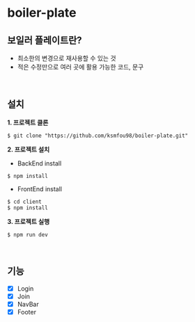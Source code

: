 # boiler-plate

## 보일러 플레이트란? 
- 최소한의 변경으로 재사용할 수 있는 것
- 적은 수정만으로 여러 곳에 활용 가능한 코드, 문구

<br/>  

## 설치  

<b>1. 프로젝트 클론</b>  
```
$ git clone "https://github.com/ksmfou98/boiler-plate.git"
```  

<b>2. 프로젝트 설치</b>

- BackEnd install
```
$ npm install
```    

- FrontEnd install  
```
$ cd client
$ npm install
``` 

<b>3. 프로젝트 실행</b>
```
$ npm run dev
```  

<br />   

## 기능
- [x] Login
- [x] Join
- [x] NavBar
- [x] Footer
